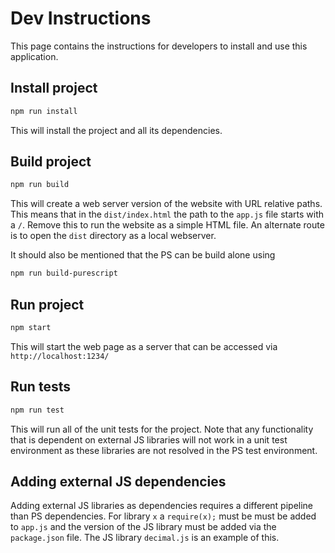 # Dev Instructions
This page contains the instructions for developers to install and use this application.

## Install project
```sh
npm run install
```
This will install the project and all its dependencies.

## Build project
```sh
npm run build
```
This will create a web server version of the website with URL relative paths. This means that in the `dist/index.html` the path to the `app.js` file starts with a `/`. Remove this to run the website as a simple HTML file. An alternate route is to open the `dist` directory as a local webserver.

It should also be mentioned that the PS can be build alone using
```sh
npm run build-purescript
```

## Run project
```sh
npm start
```
This will start the web page as a server that can be accessed via `http://localhost:1234/`

## Run tests
```sh
npm run test
```
This will run all of the unit tests for the project. Note that any functionality that is dependent on external JS libraries will not work in a unit test environment as these libraries are not resolved in the PS test environment.

## Adding external JS dependencies
Adding external JS libraries as dependencies requires a different pipeline than PS dependencies. For library `x` a `require(x);` must be must be added to `app.js` and the version of the JS library must be added via the `package.json` file. The JS library `decimal.js` is an example of this.